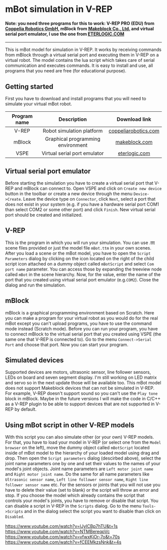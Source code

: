 # mBot simulation in V-REP

#### Note: you need three programs for this to work: V-REP PRO (EDU) from [Coppelia Robotics GmbH](http://www.coppeliarobotics.com/index.html), mBlock from [Makeblock Co., Ltd.](http://www.makeblock.com/) and virtual serial port emulator, I use the one from [ETERLOGIC.COM](http://www.eterlogic.com/Products.VSPE.html)

---

This is mBot model for simulation in V-REP. It works by receiving commands from mBlock through a virtual serial port and executing them in V-REP on a virtual robot. The model contains the lua script which takes care of serial communication and executes commands. It is easy to install and use, all programs that you need are free (for educational purpose).

## Getting started
First you have to download and install programs that you will need to simulate your virtual mBot robot.

| Program name | Description | Download link |
| :-------------: | :-------------: | :----: |
| V-REP | Robot simulation platform | [coppeliarobotics.com](http://www.coppeliarobotics.com/downloads.html) |
| mBlock | Graphical programming environment | [makeblock.com](http://learn.makeblock.com/en/software/)|
| VSPE | Virtual serial port emulator | [eterlogic.com](http://www.eterlogic.com/Downloads.html)

## Virtual serial port emulator
Before starting the simulation you have to create a virtual serial port that V-REP and mBlock can connect to. Open VSPE and click on ``Create new device`` button in the toolbar or create a new device through the menu ``Device->Create``. Leave the device type on ``Connector``, click ``Next``, select a port that does not exist in your system (e.g. if you have a hardware serial port COM1 than select COM2 or some other port) and click ``Finish``. New virtual serial port should be created and initialized.

## V-REP
This is the program in which you will run your simulation. You can use .ttt scene files provided or just the model file ``mBot.ttm`` in your own scenes. After you load a scene or the mBot model, you have to open the ``Script Parameters`` dialog by clicking on the icon located on the right of the child script icon attached on a dummy object called ``mBotScript`` and select ``Com port name`` parameter. You can access those by expanding the treeview node called ``mBot`` in the scene hierarchy. Now, for the value, enter the name of the port that you created using virtual serial port emulator (e.g.``COM2``). Close the dialog and run the simulation.

## mBlock
mBlock is a graphical programming environment based on Scratch. Here you can make a program for your virtual robot as you would do for the real mBot except you can't upload programs, you have to use the command mode instead (Scratch mode). Before you can run your program, you have to connect mBlock to the virtual serial port that you created using VSPE (the same one that V-REP is connected to). Go to the menu ``Connect->Serial Port`` and choose that port. Now you can start your program.

## Simulated devices
Supported devices are motors, ultrasonic sensor, line follower sensors, LEDs on board and seven segment display. I'm still working on LED matrix and servo so in the next update those will be available too. This mBot model does not support Makeblock devices that can not be simulated in V-REP. For example, V-REP doesn't support sound so you can't use the ``Play tone`` block in mBlock. Maybe in the future versions I will make the code in C/C++ as a V-REP plugin to be able to support devices that are not supported in V-REP by default.

## Using mBot script in other V-REP models
With this script you can also simulate other (or your own) V-REP models. For that, you have to load your model in V-REP (or select one from the ``Model browser`` on the left), move the dummy object called ``mBotScript`` located inside of mBot model to the hierarchy of your loaded model using drag and drop. Then open the ``Script parameters`` dialog (descirbed above), select the joint name parameters one by one and set their values to the names of your model's joint objects. Joint name parameters are ``Left motor joint name`` and ``Right motor joint name``. Do the same for all name parameters like ``Ultrasonic sensor name``, ``Left line follower sensor name``, ``Right line follower sensor name`` etc. For the sensors or joints that you will not use you have to delete their value (set to blank) or the script will throw an error and stop. If you choose the model which already contains the script that controls your model's joints, you have to remove or disable that script. You can disable a script in V-REP in the ``Scripts`` dialog. Go to the menu ``Tools->Scripts`` and in the dialog select the script you want to disable than click on ``Disabled``.

https://www.youtube.com/watch?v=lJyICBp7hTU&t=1s
https://www.youtube.com/watch?v=NTMBereqpVc
https://www.youtube.com/watch?v=vfwxKjOr-7o&t=70s
https://www.youtube.com/watch?v=fCEEMkzsNnk&t=4s
